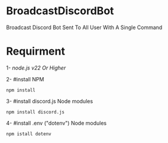 # BroadcastDiscordBot

Broadcast Discord Bot Sent To All User With A Single Command

# Requirment

1- *node.js v22 Or Higher*



2- #install NPM


```npm install ```

3- #install discord.js Node modules


```npm install discord.js```

4- 
#install .env ("dotenv") Node modules


```npm istall dotenv```
